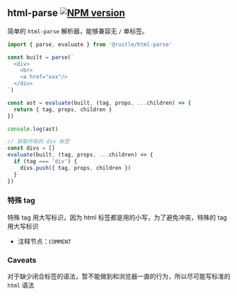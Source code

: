 ## html-parse [![NPM version][npm-image]][npm-url]
[npm-image]: https://img.shields.io/npm/v/@rustle/html-parse.svg?style=flat-square
[npm-url]: https://www.npmjs.com/package/@rustle/html-parse

简单的 `html-parse` 解析器，能够兼容无 `/` 单标签。
```js
import { parse, evaluate } from '@rustle/html-parse'

const built = parse(`
  <div>
    <br>
    <a href="xxx"/>
  </div>
`)

const ast = evaluate(built, (tag, props, ...children) => {
  return { tag, props, children }
})

console.log(ast)
```

```js
// 获取所有的 div 标签
const divs = []
evaluate(built, (tag, props, ...children) => {
  if (tag === 'div') {
    divs.push({ tag, props, children })
  }
})
```

### 特殊 tag
特殊 tag 用大写标识，因为 html 标签都是用的小写，为了避免冲突，特殊的 tag 用大写标识
+ 注释节点：`COMMENT`

### Caveats
对于缺少闭合标签的语法，暂不能做到和浏览器一直的行为，所以尽可能写标准的 `html` 语法
